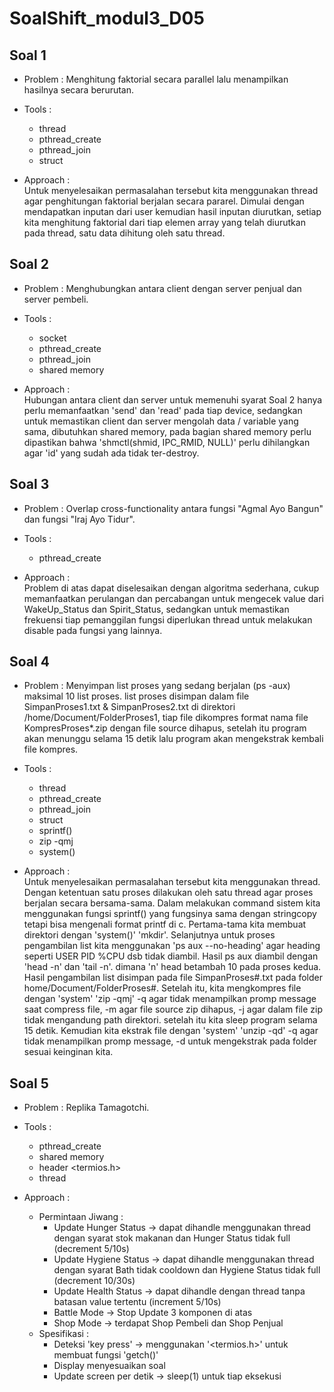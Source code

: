 # SoalShift_modul3_D05

## Soal 1
- Problem : Menghitung faktorial secara parallel lalu menampilkan hasilnya secara berurutan.

- Tools : <br/>
  - thread
  - pthread_create
  - pthread_join
  - struct
  
- Approach : <br/>
Untuk menyelesaikan permasalahan tersebut kita menggunakan thread agar penghitungan faktorial berjalan secara pararel. Dimulai dengan mendapatkan inputan dari user kemudian hasil inputan diurutkan, setiap kita menghitung faktorial dari tiap elemen array yang telah diurutkan pada thread, satu data dihitung oleh satu thread.

## Soal 2
- Problem : Menghubungkan antara client dengan server penjual dan server pembeli.

- Tools : <br/>
  - socket
  - pthread_create
  - pthread_join
  - shared memory
  
- Approach : <br/>
Hubungan antara client dan server untuk memenuhi syarat Soal 2 hanya perlu memanfaatkan 'send' dan 'read' pada tiap device, sedangkan untuk memastikan client dan server mengolah data / variable yang sama, dibutuhkan shared memory, pada bagian shared memory perlu dipastikan bahwa 'shmctl(shmid, IPC_RMID, NULL)' perlu dihilangkan agar 'id' yang sudah ada tidak ter-destroy.

## Soal 3
- Problem : Overlap cross-functionality antara fungsi "Agmal Ayo Bangun" dan fungsi "Iraj Ayo Tidur".

- Tools : <br/>
  - pthread_create
  
- Approach : <br/>
Problem di atas dapat diselesaikan dengan algoritma sederhana, cukup memanfaatkan perulangan dan percabangan untuk mengecek value dari WakeUp_Status dan Spirit_Status, sedangkan untuk memastikan frekuensi tiap pemanggilan fungsi diperlukan thread untuk melakukan disable pada fungsi yang lainnya.

## Soal 4
- Problem : Menyimpan list proses yang sedang berjalan (ps -aux) maksimal 10 list proses. list proses disimpan dalam file  SimpanProses1.txt & SimpanProses2.txt  di direktori /home/Document/FolderProses1, tiap file dikompres format nama file KompresProses*.zip dengan file source dihapus, setelah itu program akan menunggu selama 15 detik lalu program akan mengekstrak kembali file kompres.

- Tools : <br/>
  - thread
  - pthread_create
  - pthread_join
  - struct
  - sprintf()
  - zip -qmj
  - system()
  
- Approach : <br/>
Untuk menyelesaikan permasalahan tersebut kita menggunakan thread. Dengan ketentuan satu proses dilakukan oleh satu thread agar proses berjalan secara bersama-sama. Dalam melakukan command sistem kita menggunakan fungsi sprintf() yang fungsinya sama dengan stringcopy tetapi bisa mengenali format printf di c. Pertama-tama kita membuat direktori dengan 'system()' 'mkdir'. Selanjutnya untuk proses pengambilan list kita menggunakan 'ps aux --no-heading' agar heading seperti USER PID %CPU dsb tidak diambil. Hasil ps aux diambil dengan 'head -n' dan 'tail -n'. dimana 'n' head betambah 10 pada proses kedua. Hasil pengambilan list disimpan pada file SimpanProses#.txt pada folder home/Document/FolderProses#. Setelah itu, kita mengkompres file dengan 'system' 'zip -qmj' -q agar tidak menampilkan promp message saat compress file, -m agar file source zip dihapus, -j agar dalam file zip tidak mengandung path direktori. setelah itu kita sleep program selama 15 detik. Kemudian kita ekstrak file dengan 'system' 'unzip -qd' -q agar tidak menampilkan promp message, -d untuk mengekstrak pada folder sesuai keinginan kita. 

## Soal 5
- Problem : Replika Tamagotchi.

- Tools : <br/>
  - pthread_create
  - shared memory
  - header <termios.h>
  - thread
  
- Approach : <br/>
  - Permintaan Jiwang :
    - Update Hunger Status -> dapat dihandle menggunakan thread dengan syarat stok makanan dan Hunger Status tidak full (decrement 5/10s)
    - Update Hygiene Status -> dapat dihandle menggunakan thread dengan syarat Bath tidak cooldown dan Hygiene Status tidak full (decrement 10/30s)
    - Update Health Status -> dapat dihandle dengan thread tanpa batasan value tertentu (increment 5/10s)
    - Battle Mode -> Stop Update 3 komponen di atas
    - Shop Mode -> terdapat Shop Pembeli dan Shop Penjual
  - Spesifikasi :
    - Deteksi 'key press' -> menggunakan '<termios.h>' untuk membuat fungsi 'getch()'
    - Display menyesuaikan soal
    - Update screen per detik -> sleep(1) untuk tiap eksekusi
    

